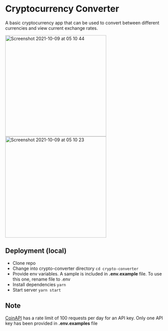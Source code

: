 # Cryptocurrency Converter

A basic cryptocurrency app that can be used to convert between different currencies and view current exchange rates.

<img width="321" alt="Screenshot 2021-10-09 at 05 10 44" src="https://user-images.githubusercontent.com/11388011/136644173-75ddde08-ed4a-4a47-a1ad-1f2de4b267d8.png">
<img width="321" alt="Screenshot 2021-10-09 at 05 10 23" src="https://user-images.githubusercontent.com/11388011/136644185-92fe6431-9583-4e8e-8986-4893f19065fb.png">



## Deployment (local)

- Clone repo
- Change into crypto-converter directory `cd crypto-converter`
- Provide env variables. A sample is included in **.env.example** file. To use this one, rename file to .env
- Install dependencies `yarn`
- Start server `yarn start`

## Note

[CoinAPI](https://docs.coinapi.io/#md-rest-api) has a rate limit of 100 requests per day for an API key. Only one API key has been provided in **.env.examples** file
